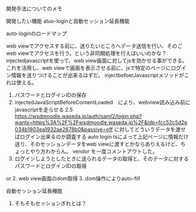 開発手法についてのメモ

開発したい機能
atuo-loginと自動セッション延長機能

auto-loginのロードマップ

web viewでアクセスする前に、送りたいところへデータ送信を行い、そのごweb viewでアクセスを行う。という非同期処理を行えばいいのかな？
    injectedjavascriptを使って、web view画面に対してjsを効かせる事ができる。
    これを活用し、web viewで画面を表示させる前に、jsで特定のページにログイン情報を送りつけることが出来るはずだ。 injectbefoerJavascriptメソッドがこれは使える。

1. パスワードとログインIDの保存
2. injectedJavaScriptBeforeContentLoaded　により、webview読み込み前にjavascriptを走らせる
2.5 https://wsdmoodle.waseda.jp/auth/saml2/login.php?wants=https%3A%2F%2Fwsdmoodle.waseda.jp%2F&idp=fcc52c5d2e034b1803ea1932ae2678b0&passive=off に対してどういうデータを渡せばログイン出来るのか調査する
    auto login tsによって上記ページに情報だけ送り、そのセッションデータをweb viewに渡すとかならありえるけど、ちょっとやり方わからん。
    vendor を一度コメントアウトした。
3. ログインしようとしたときに送られるデータの取得と、そのデータに対するパスワードとログインIDの取得

or 
2. web view画面のdom取得
3. dom操作によりauto-fill


自動セッション延長機能
1. そもそもセッションぎれとは？